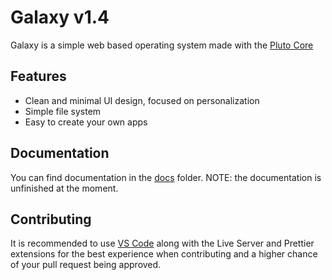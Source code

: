 # Galaxy v1.4

Galaxy is a simple web based operating system made with the [Pluto Core](https://github.com/zeondev/Pluto)

## Features

- Clean and minimal UI design, focused on personalization
- Simple file system
- Easy to create your own apps

## Documentation

You can find documentation in the [docs](docs/) folder. 
NOTE: the documentation is unfinished at the moment.

## Contributing

It is recommended to use [VS Code](https://code.visualstudio.com) along with the Live Server and Prettier extensions for the best experience when contributing and a higher chance of your pull request being approved.
